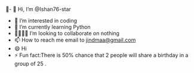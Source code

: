 🥳- 👋 Hi, I’m @Ishan76-star
- 👀 I’m interested in coding
- 🌱 I’m currently learning Python
- 🫱🏽‍🫲🏻 I’m looking to collaborate on nothing
- 📫 How to reach me email to jindmaa@gmail.com
- 😄 Hi
- ⚡ Fun fact:There is 50% chance that 2 people will share a birthday in a group of 25 .

<!---
Ishan76-star/Ishan76-star is a ✨ special ✨ repository because its `README.md` (this file) appears on your GitHub profile.
You can click the Preview link to take a look at your changes.
--->
